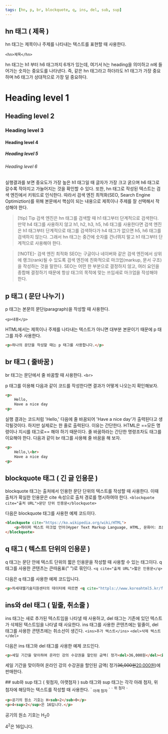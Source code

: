 ```yaml
---
tags: [hn, p, br, blockquote, q, ins, del, sub, sup]
---
```

## hn 태그 ( 제목 )
hn 태그는 제목이나 주제를 나타내는 텍스트를 표현할 때 사용한다.

` <hn>제목</hn> `

hn 태그는 h1 부터 h6 태그까지 6개가 있는데, 여기서 h는 heading을 의미하고 n에 들어가는 숫자는 중요도를 나타낸다. 즉, 같은 hn 태그라고 하더라도 h1 태그가 가장 중요하며 h6 태그가 상대적으로 가장 덜 중요하다.

<h1>Heading level 1</h1>
<h2>Heading level 2</h2>
<h3>Heading level 3</h3>
<h4>Heading level 4</h4>
<h5>Heading level 5</h5>
<h6>Heading level 6</h6>
실행결과를 보면 중요도가 가장 높은 h1 태그일 때 글자가 가장 크고 굵으며 h6 태그로 갈수록 작아지고 가늘어지는 것을 확인할 수 있다.
또한, hn 태그로 작성된 텍스트는 검색 엔진에서 키워드로 인식한다. 따라서 검색 엔진 최적화(SEO, Search Engine Optimiztion)를 위해 본문에서 핵심이 되는 내용으로 제목이나 주제를 잘 선택해서 작성해야 한다.

> [!tip] Tip
> 검색 엔진은 hn 태그를 검색할 때  h1 태그부터 단계적으로 검색한다. 만약 h4 태그를 사용하지 않고 h1, h2, h3, h5, h6 태그를 사용한다면 검색 엔진은 h1 태그부터 단계적으로 태그를 검색하다가 h4 태그가 없으면 h5, h6 태그를 검색하지 않는다. 그래서 hn 태그는 중간에 숫자를 건너뛰지 말고 h1 태그부터 단계적으로 사용해야 한다.


> [!NOTE]- 검색 엔진 최적화
> SEO는 구글이나 네이버와 같은 검색 엔진에서 상위에 랭크(rank)될 수 있도록 검색 엔진에 친화적으로 마크업(markup, 문서 구조)을 작성하는 것을 말한다. SEO는 어떤 한 부분으로 결정하지 않고, 여러 요인을 종합해 결정하기 때문에 항상 태그의 목적에 맞는 쓰임새로 마크업을 작성해야 한다.

## p 태그 ( 문단 나누기 )
p 태그는 본문의 문단(paragraph)을 작성할 때 사용한다.

` <p>내용</p> `

HTML에서는 제목이나 주제를 나타내는 텍스트가 아니면 대부분 본문이기 때문에 p 태그를 자주 사용한다.

```HTML
<p>하나의 문단을 작성할 때는 p 태그를 사용합니다.</p>
```

## br 태그 ( 줄바꿈 )
br 태그는 문단에서 줄 바꿈할 때 사용한다.
` <br> `

p 태그를 이용해 다음과 같이 코드를 작성한다면 결과가 어떻게 나오는지 확인해보자.

```HTML
<p>
	Hello,
	Have a nice day
<p>
```

실행 결과는 코드처럼 'Hello,' 다음에 줄 바꿈되어 'Have a nice day'가 출력된다고 생각될것이다.
하지만 실제로는 한 줄로 출력된다. 이유는 간단한다. HTML은 ==모든 명령이나 지시를 태그로== 해야 하기 때문이다. 줄 바꿈하라는 간단한 명령조차도 태그를 이요해야 한다. 다음과 같이 br 태그를 사용해 줄 바꿈을 해 보자.

```HTML
<p>
	Hello,\<br>
	Have a nice day
<p>
```


## blockquote 태그 ( 긴 글 인용문 )
blockquote 태그는 출처에서 인용한 문단 단위의 텍스트를 작성할 때 사용한다. 이때 출처가 확실한 인용문은 cite 속성으로 출처 경로를 명시하여야 한다.
` <blockquote cite="출처 URL">문단 단위 인용문</blockquote> `

다음은 blockquote 태그를 사용한 예제 코드이다.
```HTML
<blockquote cite="https://ko.wikipedia.org/wiki/HTML">
	<p>하이퍼 텍스트 마크업 언어(Hyper Text Markup Language, HTML, 문화어: 초본문표식달기언어, 하이퍼본문표식달기언어)는 웹 페이지를 위한 지배적인 마크업 언어다. 또한, HTML은 제목, 단락, 목록 등과 같은 본문을 위한 구조적 의미를 나타내는 것뿐만 아니라 링크, 인용과 그 밖의 항목으로 구조적 문서를 만들 수 있는 방법을 제공한다.</p>
</blockquote>
```


## q 태그 ( 텍스트 단위의 인용문 )
q 태그는 문단 안에 텍스트 단위의 짧은 인용문을 작성할 때 사용할 수 있는 태그이다. q 태그를 사용한 콘텐츠는 큰따옴표(" ")로 묶인다.
` <q cite="출제 URL">짧은 인용문</q> `

다음은 q 태그를 사용한 예제 코드입니다.
```HTML
<p>차세대웹기술지원센터의 데이터에 따르면 <q cite="httpls://www.koreahtml5.kr/front/stats/browser/browserUseStats.do">2021년 대한민국에서 가장 점유율이 높은 웹 브라우저는 구글의 크롬입니다. </q></p>
```


## ins와 del 태그 ( 밑줄, 취소줄 )
ins 태그는 새로 추가된 텍스트임을 나타낼 때 사용하고, del 태그는 기존에 있던 텍스트가 삭제된 텍스트임을 나타낼 때 사요한다. ins 태그를 사용한 콘텐츠에는 밑줄이, del 태그를 사용한 콘텐츠에는 취소선이 생긴다.
` <ins>추가 텍스트</ins> `
` <del>삭제 텍스트</del> `

다음은 ins 태그와 del 태그를 사용한 예제 코드인다.
```HTML
<p>세일 기간을 맞이하여 온라인 강의 수강권을 할인된 금액( 정가<del>36,000원</del><ins>20,000원</ins>)에 판매한다.</p>
```
<p>세일 기간을 맞이하여 온라인 강의 수강권을 할인된 금액( 정가<del>36,000원</del><ins>20,000원</ins>)에 판매한다.</p>
## sub와 sup 태그 ( 윗첨자, 아랫첨자 )
sub 태그와 sup 태그는 각각 아래 첨자, 위 첨자에 해당하는 텍스트를 작성할 때 사용한다.
` <sub>아래 첨자</sub> `
` <sup>위 첨자</sup> `

```HTML
<p>공기의 원소 기호는 H<sub>2</sub>0</p>
<p>4<sup>2</sup>은 16입니다.</p>
```
<p>공기의 원소 기호는 H<sub>2</sub>0</p>
<p>4<sup>2</sup>은 16입니다.</p>

